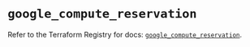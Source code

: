 # `google_compute_reservation`

Refer to the Terraform Registry for docs: [`google_compute_reservation`](https://registry.terraform.io/providers/hashicorp/google/5.43.1/docs/resources/compute_reservation).
